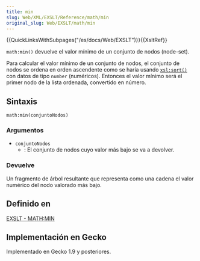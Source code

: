 ```yaml
---
title: min
slug: Web/XML/EXSLT/Reference/math/min
original_slug: Web/EXSLT/math/min
---
```


{{QuickLinksWithSubpages("/es/docs/Web/EXSLT")}}{{XsltRef}}

`math:min()` devuelve el valor mínimo de un conjunto de nodos (node-set).

Para calcular el valor mínimo de un conjunto de nodos, el conjunto de nodos se ordena en orden ascendente como se haría usando [`xsl:sort()`](/es/XSLT/sort) con datos de tipo `number` (numéricos). Entonces el valor mínimo será el primer nodo de la lista ordenada, convertido en número.

## Sintaxis

```
math:min(conjuntoNodos)
```

### Argumentos

- `conjuntoNodos`
  - : El conjunto de nodos cuyo valor más bajo se va a devolver.

### Devuelve

Un fragmento de árbol resultante que representa como una cadena el valor numérico del nodo valorado más bajo.

## Definido en

[EXSLT - MATH:MIN](http://www.exslt.org/math/functions/min/index.html)

## Implementación en Gecko

Implementado en Gecko 1.9 y posteriores.
